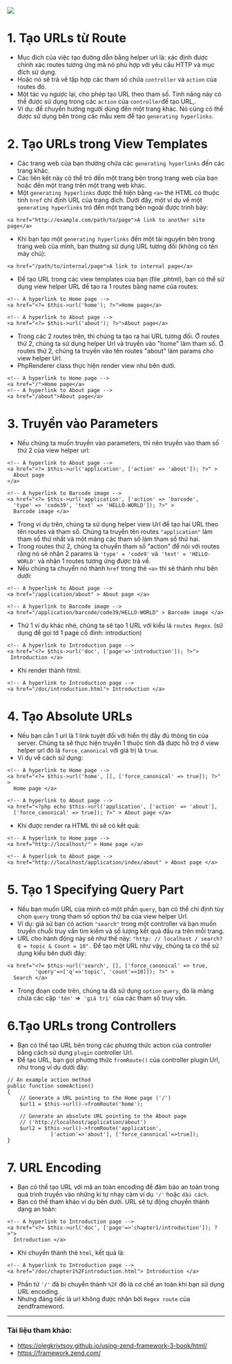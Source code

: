 ![](https://images.viblo.asia/2844fdc7-8be8-4783-b963-c01857430192.png)
# 1. Tạo URLs từ Route
- Mục đich của việc tạo đường dẫn bằng helper url là: xác định được chính xác routes tương ứng mà nó phù hợp với yêu cầu HTTP và mục đích sử dụng.
-  Hoặc nó sẽ trả về tập hợp các tham số chứa `controller` và `action` của routes đó. 
- Một tác vụ ngược lại, cho phép tạo URL theo tham số. Tính năng này có thể được sử dụng trong các `action` của `controller`để tạo URL,.
- Ví dụ: để chuyển hướng người dùng đến một trang khác. Nó cũng có thể được sử dụng bên trong các mẫu xem để tạo `generating hyperlinks`.
# 2. Tạo URLs trong View Templates
- Các trang web của bạn thường chứa các `generating hyperlinks` đến các trang khác. 
- Các liên kết này có thể trỏ đến một trang bên trong trang web của bạn hoặc đến một trang trên một trang web khác. 
- Một `generating hyperlinks` được thể hiện bằng `<a>` thẻ HTML có thuộc tính `href` chỉ định URL của trang đích. Dưới đây, một ví dụ về một `generating hyperlinks` trỏ đến một trang bên ngoài được trình bày:

```
<a href="http://example.com/path/to/page">A link to another site page</a>
```

- Khi bạn tạo một `generating hyperlinks` đến một tài nguyên bên trong trang web của mình, bạn thường sử dụng URL tương đối (không có tên máy chủ):

```
<a href="/path/to/internal/page">A link to internal page</a>
```

- Để tạo URL trong các view templates của bạn (file .phtml), bạn có thể sử dụng view helper URL để tạo ra 1 routes bằng name của routes:
```
<!-- A hyperlink to Home page -->
<a href="<?= $this->url('home'); ?>">Home page</a>

<!-- A hyperlink to About page -->
<a href="<?= $this->url('about'); ?>">About page</a>
```
- Trong các 2 routes trên, thì chúng ta tạo ra hai URL tương đối. Ở routes thứ 2, chúng ta sử dụng helper Url và truyền vào "home" làm tham số. Ở routes thứ  2, chúng ta truyền vào tên routes "about" làm params cho view helper Url.
- PhpRenderer class thực hiện render view như bên dưới.
```
<!-- A hyperlink to Home page -->
<a href="/">Home page</a>
<!-- A hyperlink to About page -->
<a href="/about">About page</a>
```
# 3. Truyền vào Parameters
- Nếu chúng ta muốn truyền vào parameters, thì nên truyền vào tham số thứ 2 của view helper url:
```
<!-- A hyperlink to About page -->
<a href="<?= $this->url('application', ['action' => 'about']); ?>" >
  About page 
</a>

<!-- A hyperlink to Barcode image -->
<a href="<?= $this->url('application', ['action' => 'barcode',
  'type' => 'code39', 'text' => 'HELLO-WORLD']); ?>" >
  Barcode image </a>
```
- Trong ví dụ trên, chúng ta sử dụng helper view Url để tạo hai URL theo tên routes và tham số. Chúng ta truyền tên routes `"application"` làm tham số thứ nhất và một mảng các tham số làm tham số thứ hai.
- Trong routes thứ 2, chúng ta chuyển tham số "action" để nói với routes  rằng nó sẽ nhận 2 params là `'type' = 'code9'` và` 'text' = 'HELLO-WORLD'` và nhận 1 routes tương ứng được trả về.
- Nếu chúng ta chuyển nó thành `href` trong thẻ `<a>` thì sẽ thành như bên dưới:
```
<!-- A hyperlink to About page -->
<a href="/application/about" > About page </a>

<!-- A hyperlink to Barcode image -->
<a href="/application/barcode/code39/HELLO-WORLD" > Barcode image </a>
```
- Thử 1 ví dụ khác nhé, chúng ta sẽ tạo 1 URL với kiểu là `routes Regex`. (sử dụng để gọi tớ 1 page cố đinh: introduction)
```
<!-- A hyperlink to Introduction page -->
<a href="<?= $this->url('doc', ['page'=>'introduction']); ?>">
 Introduction </a>	
```
- Khi render thành html:
```
<!-- A hyperlink to Introduction page -->
<a href="/doc/introduction.html"> Introduction </a>
```
# 4. Tạo Absolute URLs
- Nếu bạn cần 1 url là 1 link tuyệt đối với hiển thị đầy đủ thông tin của server. Chúng ta sẽ thực hiện truyền 1 thuộc tính đã được hỗ trợ ở view helper url đó là `force_canonical` với giá trị là `true`.
- Ví dụ về cách sử dụng:
```
<!-- A hyperlink to Home page -->
<a href="<?= $this->url('home', [], ['force_canonical' => true]); ?>" > 
  Home page </a>
  
<!-- A hyperlink to About page -->
<a href="<?php echo $this->url('application', ['action' => 'about'],
  ['force_canonical' => true]); ?>" > About page </a>
```
- Khi được render ra HTML thì sẽ có kết quả:
```
<!-- A hyperlink to Home page -->
<a href="http://localhost/" > Home page </a>
  
<!-- A hyperlink to About page -->
<a href="http://localhost/application/index/about" > About page </a>
```
# 5. Tạo 1 Specifying Query Part
- Nếu bạn muốn URL của mình có một phần `query`, bạn có thể chỉ định tùy chọn `query` trong tham số option thứ ba của view helper Url. 
- Ví dụ: giả sử bạn có action `"search"` trong một controller và bạn muốn truyền chuỗi truy vấn tìm kiếm và số lượng kết quả đầu ra trên mỗi trang. 
- URL cho hành động này sẽ như thế này: `"http: // localhost / search? Q = topic & Count = 10".` Để tạo một URL như vậy, chúng ta có thể sử dụng kiểu bên dưới đây:
```
<a href="<?= $this->url('search', [], ['force_canonical' => true, 
         'query'=>['q'=>'topic', 'count'=>10]]); ?>" > 
  Search </a>
```
- Trong đoạn code trên, chúng ta đã sử dụng `option` `query`, đó là mảng chứa các cặp `'tên'` =>` 'giá trị'` của các tham số truy vấn.
# 6.Tạo URLs trong Controllers
- Bạn có thể tạo URL bên trong các phương thức action của controller bằng cách sử dụng `plugin` controller Url. 
- Để tạo URL, bạn gọi phương thức `fromRoute()` của controller plugin Url, như trong ví dụ dưới đây:
```
// An example action method
public function someAction() 
{
    // Generate a URL pointing to the Home page ('/')
    $url1 = $this->url()->fromRoute('home');
  
    // Generate an absolute URL pointing to the About page
    // ('http://localhost/application/about')
    $url2 = $this->url()->fromRoute('application', 
              ['action'=>'about'], ['force_canonical'=>true]);
}
```
# 7. URL Encoding
- Bạn có thể tạo URL với mã an toàn encoding để đảm bảo an toàn trong quá trình truyền vào những kí tự nhạy cảm ví dụ `'/'` hoặc `dấu cách`.
- Bạn có thể tham khảo ví dụ bên dưới. URL sẽ tự động chuyển thành dạng an toàn:
```
<!-- A hyperlink to Introduction page -->
<a href="<?= $this->url('doc', ['page'=>'chapter1/introduction']); ?>">
  Introduction </a>	
```
- Khi chuyển thành thẻ `html`, kết quả là:
```
<!-- A hyperlink to Introduction page -->
<a href="/doc/chapter1%2Fintroduction.html"> Introduction </a>
```
- Phần từ `'/'` đã bị chuyển thành `%2F` đó là cơ chế an toàn khi bạn sử dụng URL encoding.
- Nhưng đáng tiếc là url không được nhận bởi `Regex route` của zendframeword.


-----
### Tài liệu tham khảo:
- https://olegkrivtsov.github.io/using-zend-framework-3-book/html/
- https://framework.zend.com/